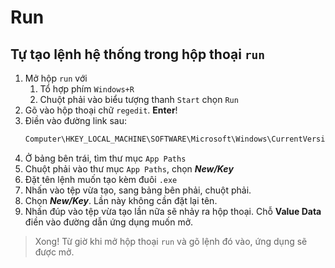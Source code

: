 # Run

## Tự tạo lệnh hệ thống trong hộp thoại `run`

1. Mở hộp `run` với
    1. Tổ hợp phím `Windows+R`
    1. Chuột phải vào biểu tượng thanh `Start` chọn `Run`
1. Gõ vào hộp thoại chữ `regedit`. __Enter__!
1. Điền vào đường link sau:
    ```txt
    Computer\HKEY_LOCAL_MACHINE\SOFTWARE\Microsoft\Windows\CurrentVersion\App Paths\
    ```
1. Ở bảng bên trái, tìm thư mục `App Paths`
1. Chuột phải vào thư mục `App Paths`, chọn ___New/Key___
1. Đặt tên lệnh muốn tạo kèm đuôi `.exe`
1. Nhấn vào tệp vừa tạo, sang bảng bên phải, chuột phải.
1. Chọn ___New/Key___. Lần này không cần đặt lại tên.
1. Nhấn đúp vào tệp vừa tạo lần nữa sẽ nhảy ra hộp thoại. Chỗ __Value Data__ điền vào đường dẫn ứng dụng muốn mở.

> Xong! Từ giờ khi mở hộp thoại `run` và gõ lệnh đó vào, ứng dụng sẽ được mở.
